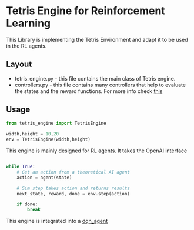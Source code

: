 # Tetris Engine for Reinforcement Learning

This Library is implementing the Tetris Environment and adapt it to be used in the RL agents. 


## Layout

* tetris_engine.py - this file contains the main class of Tetris engine. 
* controllers.py - this file contains many controllers that help to evaluate the states and the reward functions. For more info check [this](https://www.researchgate.net/publication/345851349_Applying_Deep_Q-Networks_DQN_to_the_game_of_Tetris_using_high-level_state_spaces_and_different_reward_func-_tions)


## Usage


```python
from tetris_engine import TetrisEngine
 
width,height = 10,20
env = TetrisEngine(width,height)

```

This engine is mainly designed for RL agents. It takes the OpenAI interface
```python

while True:
    # Get an action from a theoretical AI agent
    action = agent(state)

    # Sim step takes action and returns results
    next_state, reward, done = env.step(action)

    if done:
        break

```

This engine is integrated into a [dqn_agent](https://github.com/mohamed-ashry7/tetrisRL)